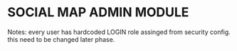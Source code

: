 SOCIAL MAP ADMIN MODULE
=======================

Notes:
every user has hardcoded LOGIN role assinged from security config. this need
to be changed later phase.